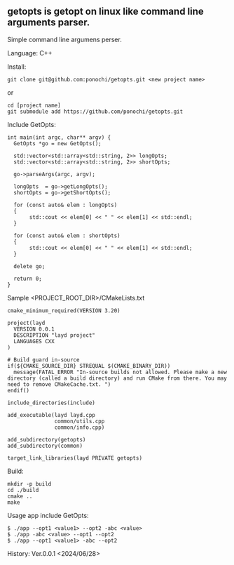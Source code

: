 getopts is getopt on linux like command line arguments parser.
---
Simple command line argumens perser.

Language: C++

Install:
```
git clone git@github.com:ponochi/getopts.git <new project name>
```
or
```
cd [project name]
git submodule add https://github.com/ponochi/getopts.git
```

Include GetOpts:
```main.cpp:c++
int main(int argc, char** argv) {
  GetOpts *go = new GetOpts();

  std::vector<std::array<std::string, 2>> longOpts;
  std::vector<std::array<std::string, 2>> shortOpts;

  go->parseArgs(argc, argv);

  longOpts  = go->getLongOpts();
  shortOpts = go->getShortOpts();

  for (const auto& elem : longOpts)
  {
       std::cout << elem[0] << " " << elem[1] << std::endl;
  }
  
  for (const auto& elem : shortOpts)
  {
       std::cout << elem[0] << " " << elem[1] << std::endl;
  }

  delete go;

  return 0;
}
```

Sample <PROJECT_ROOT_DIR>/CMakeLists.txt
```CMakeLists.txt:cmake
cmake_minimum_required(VERSION 3.20)

project(layd
  VERSION 0.0.1
  DESCRIPTION "layd project"
  LANGUAGES CXX
)

# Build guard in-source
if(${CMAKE_SOURCE_DIR} STREQUAL $(CMAKE_BINARY_DIR))
  message(FATAL_ERROR "In-source builds not allowed. Please make a new directory (called a build directory) and run CMake from there. You may need to remove CMakeCache.txt. ")
endif()

include_directories(include)

add_executable(layd layd.cpp
               common/utils.cpp
               common/info.cpp)

add_subdirectory(getopts)
add_subdirectory(common)

target_link_libraries(layd PRIVATE getopts)
```

Build:
```
mkdir -p build
cd ./build
cmake ..
make
```

Usage app include GetOpts:
```
$ ./app --opt1 <value1> --opt2 -abc <value>
$ ./app -abc <value> --opt1 --opt2
$ ./app --opt1 <value1> -abc --opt2
```

History:
  Ver.0.0.1     <2024/06/28>
